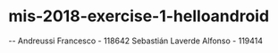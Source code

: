 # mis-2018-exercise-1-helloandroid
--
Andreussi Francesco - 118642
Sebastián Laverde Alfonso - 119414
